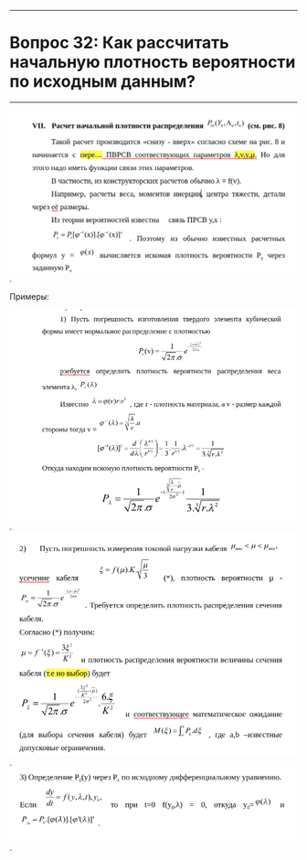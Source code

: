 ___
# Вопрос 32: Как рассчитать начальную плотность вероятности по исходным данным?
___

![1](../resources/imgs/32-1.png).

Примеры:

![1](../resources/imgs/32-2.png).
![1](../resources/imgs/32-3.png).
![1](../resources/imgs/32-4.png).